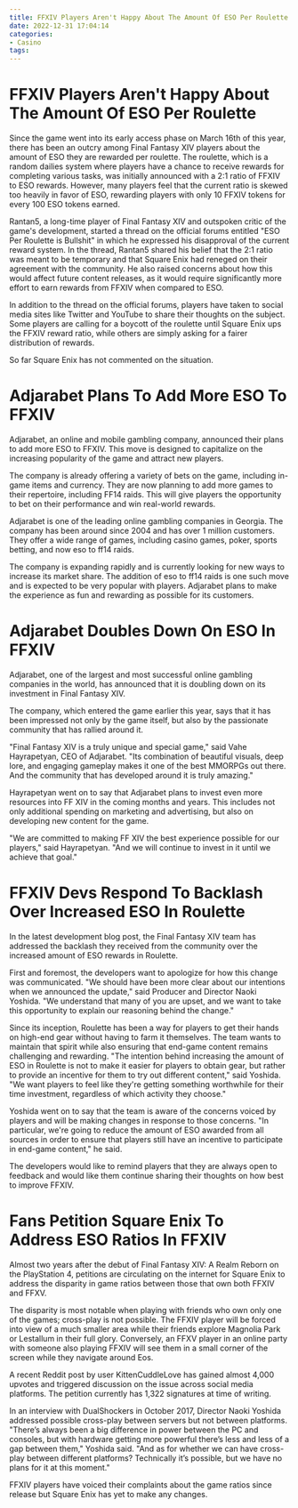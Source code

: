 ```yaml
---
title: FFXIV Players Aren't Happy About The Amount Of ESO Per Roulette
date: 2022-12-31 17:04:14
categories:
- Casino
tags:
---
```



#  FFXIV Players Aren't Happy About The Amount Of ESO Per Roulette

Since the game went into its early access phase on March 16th of this year, there has been an outcry among Final Fantasy XIV players about the amount of ESO they are rewarded per roulette. The roulette, which is a random dailies system where players have a chance to receive rewards for completing various tasks, was initially announced with a 2:1 ratio of FFXIV to ESO rewards. However, many players feel that the current ratio is skewed too heavily in favor of ESO, rewarding players with only 10 FFXIV tokens for every 100 ESO tokens earned.

Rantan5, a long-time player of Final Fantasy XIV and outspoken critic of the game's development, started a thread on the official forums entitled "ESO Per Roulette is Bullshit" in which he expressed his disapproval of the current reward system. In the thread, Rantan5 shared his belief that the 2:1 ratio was meant to be temporary and that Square Enix had reneged on their agreement with the community. He also raised concerns about how this would affect future content releases, as it would require significantly more effort to earn rewards from FFXIV when compared to ESO.

In addition to the thread on the official forums, players have taken to social media sites like Twitter and YouTube to share their thoughts on the subject. Some players are calling for a boycott of the roulette until Square Enix ups the FFXIV reward ratio, while others are simply asking for a fairer distribution of rewards.

So far Square Enix has not commented on the situation.

#  Adjarabet Plans To Add More ESO To FFXIV

Adjarabet, an online and mobile gambling company, announced their plans to add more ESO to FFXIV. This move is designed to capitalize on the increasing popularity of the game and attract new players.

The company is already offering a variety of bets on the game, including in-game items and currency. They are now planning to add more games to their repertoire, including FF14 raids. This will give players the opportunity to bet on their performance and win real-world rewards.

Adjarabet is one of the leading online gambling companies in Georgia. The company has been around since 2004 and has over 1 million customers. They offer a wide range of games, including casino games, poker, sports betting, and now eso to ff14 raids.

The company is expanding rapidly and is currently looking for new ways to increase its market share. The addition of eso to ff14 raids is one such move and is expected to be very popular with players. Adjarabet plans to make the experience as fun and rewarding as possible for its customers.

#  Adjarabet Doubles Down On ESO In FFXIV

Adjarabet, one of the largest and most successful online gambling companies in the world, has announced that it is doubling down on its investment in Final Fantasy XIV.

The company, which entered the game earlier this year, says that it has been impressed not only by the game itself, but also by the passionate community that has rallied around it.

"Final Fantasy XIV is a truly unique and special game," said Vahe Hayrapetyan, CEO of Adjarabet. "Its combination of beautiful visuals, deep lore, and engaging gameplay makes it one of the best MMORPGs out there. And the community that has developed around it is truly amazing."

Hayrapetyan went on to say that Adjarabet plans to invest even more resources into FF XIV in the coming months and years. This includes not only additional spending on marketing and advertising, but also on developing new content for the game.

"We are committed to making FF XIV the best experience possible for our players," said Hayrapetyan. "And we will continue to invest in it until we achieve that goal."

#  FFXIV Devs Respond To Backlash Over Increased ESO In Roulette

In the latest development blog post, the Final Fantasy XIV team has addressed the backlash they received from the community over the increased amount of ESO rewards in Roulette.

First and foremost, the developers want to apologize for how this change was communicated. "We should have been more clear about our intentions when we announced the update," said Producer and Director Naoki Yoshida. "We understand that many of you are upset, and we want to take this opportunity to explain our reasoning behind the change."

Since its inception, Roulette has been a way for players to get their hands on high-end gear without having to farm it themselves. The team wants to maintain that spirit while also ensuring that end-game content remains challenging and rewarding. "The intention behind increasing the amount of ESO in Roulette is not to make it easier for players to obtain gear, but rather to provide an incentive for them to try out different content," said Yoshida. "We want players to feel like they're getting something worthwhile for their time investment, regardless of which activity they choose."

Yoshida went on to say that the team is aware of the concerns voiced by players and will be making changes in response to those concerns. "In particular, we're going to reduce the amount of ESO awarded from all sources in order to ensure that players still have an incentive to participate in end-game content," he said.

The developers would like to remind players that they are always open to feedback and would like them continue sharing their thoughts on how best to improve FFXIV.

#  Fans Petition Square Enix To Address ESO Ratios In FFXIV

Almost two years after the debut of Final Fantasy XIV: A Realm Reborn on the PlayStation 4, petitions are circulating on the internet for Square Enix to address the disparity in game ratios between those that own both FFXIV and FFXV.

The disparity is most notable when playing with friends who own only one of the games; cross-play is not possible. The FFXIV player will be forced into view of a much smaller area while their friends explore Magnolia Park or Lestallum in their full glory. Conversely, an FFXV player in an online party with someone also playing FFXIV will see them in a small corner of the screen while they navigate around Eos.

A recent Reddit post by user KittenCuddleLove has gained almost 4,000 upvotes and triggered discussion on the issue across social media platforms. The petition currently has 1,322 signatures at time of writing.

In an interview with DualShockers in October 2017, Director Naoki Yoshida addressed possible cross-play between servers but not between platforms. 
"There’s always been a big difference in power between the PC and consoles, but with hardware getting more powerful there’s less and less of a gap between them," Yoshida said. "And as for whether we can have cross-play between different platforms? Technically it’s possible, but we have no plans for it at this moment."

FFXIV players have voiced their complaints about the game ratios since release but Square Enix has yet to make any changes.